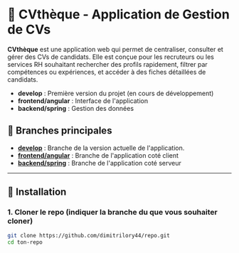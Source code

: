 # 📁 CVthèque - Application de Gestion de CVs

**CVthèque** est une application web qui permet de centraliser, consulter et gérer des CVs de candidats. Elle est conçue pour les recruteurs ou les services RH souhaitant rechercher des profils rapidement, filtrer par compétences ou expériences, et accéder à des fiches détaillées de candidats.

- **develop** : Première version du projet (en cours de développement)
- **frontend/angular** : Interface de l'application
- **backend/spring** : Gestion des données

## 🌱 Branches principales

- **[develop](https://github.com/dimitrilory44/ProjetPortfolio/tree/legacy)** : Branche de la version actuelle de l'application.
- **[frontend/angular](https://github.com/dimitrilory44/angular-cvtheque/tree/frontend/angular)** : Branche de l'application coté client
- **[backend/spring](https://github.com/dimitrilory44/angular-cvtheque/tree/backend/spring)** : Branche de l'application coté serveur

---

## 🔧 Installation

### 1. Cloner le repo (indiquer la branche du que vous souhaiter cloner)

```bash
git clone https://github.com/dimitrilory44/repo.git
cd ton-repo
